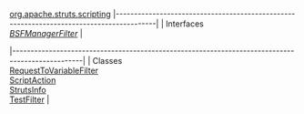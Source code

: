 [org.apache.struts.scripting](../../../../org/apache/struts/scripting/package-summary.html.md)
|-----------------------------------------------------------------------------------------|
| Interfaces                                                                              
  [*BSFManagerFilter*](BSFManagerFilter.html.md "interface in org.apache.struts.scripting")  |

|-------------------------------------------------------------------------------------------------|
| Classes                                                                                         
  [RequestToVariableFilter](RequestToVariableFilter.html.md "class in org.apache.struts.scripting")  
  [ScriptAction](ScriptAction.html.md "class in org.apache.struts.scripting")                        
  [StrutsInfo](StrutsInfo.html.md "class in org.apache.struts.scripting")                            
  [TestFilter](TestFilter.html.md "class in org.apache.struts.scripting")                            |


